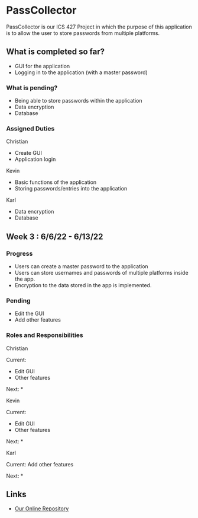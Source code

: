 # PassCollector

PassCollector is our ICS 427 Project in which the purpose of this application is to allow the user to store passwords from multiple platforms.

## What is completed so far?
* GUI for the application
* Logging in to the application (with a master password)

### What is pending?
* Being able to store passwords within the application
* Data encryption
* Database 

### Assigned Duties
Christian
* Create GUI
* Application login

Kevin
* Basic functions of the application
* Storing passwords/entries into the application

Karl
* Data encryption
* Database


## Week 3 : 6/6/22 - 6/13/22

### Progress
* Users can create a master password to the application
* Users can store usernames and passwords of multiple platforms inside the app.
* Encryption to the data stored in the app is implemented.

### Pending
* Edit the GUI
* Add other features

### Roles and Responsibilities
Christian

Current:
* Edit GUI
* Other features

Next: *

Kevin

Current:
* Edit GUI
* Other features

Next: *

Karl

Current: Add other features

Next: *

## Links
* [Our Online Repository](https://github.com/Ternary-Crew/PassCollector)
